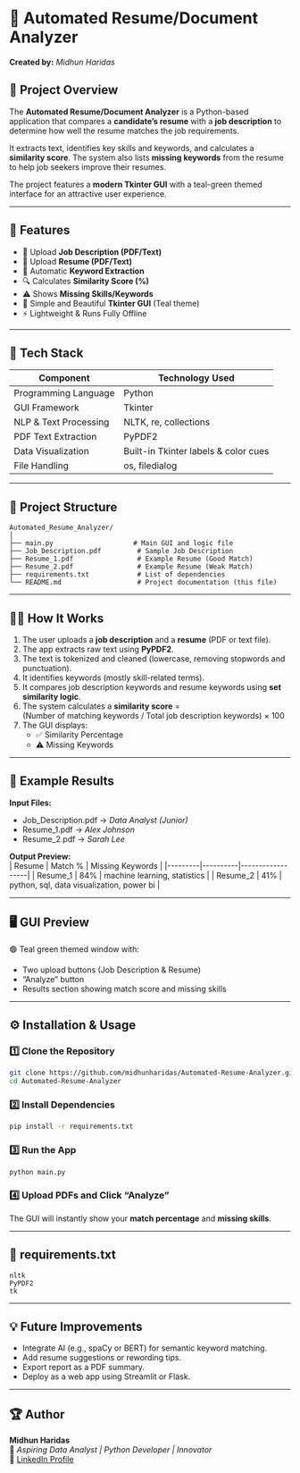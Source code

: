 
# 🧠 Automated Resume/Document Analyzer  
**Created by:** *Midhun Haridas*  

## 📘 Project Overview  
The **Automated Resume/Document Analyzer** is a Python-based application that compares a **candidate’s resume** with a **job description** to determine how well the resume matches the job requirements.  

It extracts text, identifies key skills and keywords, and calculates a **similarity score**. The system also lists **missing keywords** from the resume to help job seekers improve their resumes.  

The project features a **modern Tkinter GUI** with a teal-green themed interface for an attractive user experience.  

---

## 🚀 Features  
- 📄 Upload **Job Description (PDF/Text)**  
- 📑 Upload **Resume (PDF/Text)**  
- 🧩 Automatic **Keyword Extraction**  
- 🔍 Calculates **Similarity Score (%)**  
- ⚠️ Shows **Missing Skills/Keywords**  
- 💅 Simple and Beautiful **Tkinter GUI** (Teal theme)  
- ⚡ Lightweight & Runs Fully Offline  

---

## 🧰 Tech Stack  
| Component | Technology Used |
|------------|----------------|
| Programming Language | Python |
| GUI Framework | Tkinter |
| NLP & Text Processing | NLTK, re, collections |
| PDF Text Extraction | PyPDF2 |
| Data Visualization | Built-in Tkinter labels & color cues |
| File Handling | os, filedialog |

---

## 📂 Project Structure
```
Automated_Resume_Analyzer/
│
├── main.py                    # Main GUI and logic file
├── Job_Description.pdf         # Sample Job Description
├── Resume_1.pdf                # Example Resume (Good Match)
├── Resume_2.pdf                # Example Resume (Weak Match)
├── requirements.txt            # List of dependencies
└── README.md                   # Project documentation (this file)
```

---

## 🧑‍💻 How It Works  

1. The user uploads a **job description** and a **resume** (PDF or text file).  
2. The app extracts raw text using **PyPDF2**.  
3. The text is tokenized and cleaned (lowercase, removing stopwords and punctuation).  
4. It identifies keywords (mostly skill-related terms).  
5. It compares job description keywords and resume keywords using **set similarity logic**.  
6. The system calculates a **similarity score** =  
   (Number of matching keywords / Total job description keywords) × 100  
7. The GUI displays:  
   - ✅ Similarity Percentage  
   - ⚠️ Missing Keywords  

---

## 🧪 Example Results  

**Input Files:**  
- Job_Description.pdf → *Data Analyst (Junior)*  
- Resume_1.pdf → *Alex Johnson*  
- Resume_2.pdf → *Sarah Lee*  

**Output Preview:**  
| Resume | Match % | Missing Keywords |
|---------|----------|------------------|
| Resume_1 | 84% | machine learning, statistics |
| Resume_2 | 41% | python, sql, data visualization, power bi |

---

## 🖥️ GUI Preview  
🟢 Teal green themed window with:  
- Two upload buttons (Job Description & Resume)  
- “Analyze” button  
- Results section showing match score and missing skills  

---

## ⚙️ Installation & Usage  

### 1️⃣ Clone the Repository
```bash
git clone https://github.com/midhunharidas/Automated-Resume-Analyzer.git
cd Automated-Resume-Analyzer
```

### 2️⃣ Install Dependencies
```bash
pip install -r requirements.txt
```

### 3️⃣ Run the App
```bash
python main.py
```

### 4️⃣ Upload PDFs and Click “Analyze”
The GUI will instantly show your **match percentage** and **missing skills**.

---

## 🧾 requirements.txt
```
nltk
PyPDF2
tk
```

---

## 💡 Future Improvements
- Integrate AI (e.g., spaCy or BERT) for semantic keyword matching.  
- Add resume suggestions or rewording tips.  
- Export report as a PDF summary.  
- Deploy as a web app using Streamlit or Flask.  

---

## 🏆 Author
**Midhun Haridas**  
💼 *Aspiring Data Analyst | Python Developer | Innovator*  
🔗 [LinkedIn Profile](www.linkedin.com/in/midhun-h-231b25224) 
